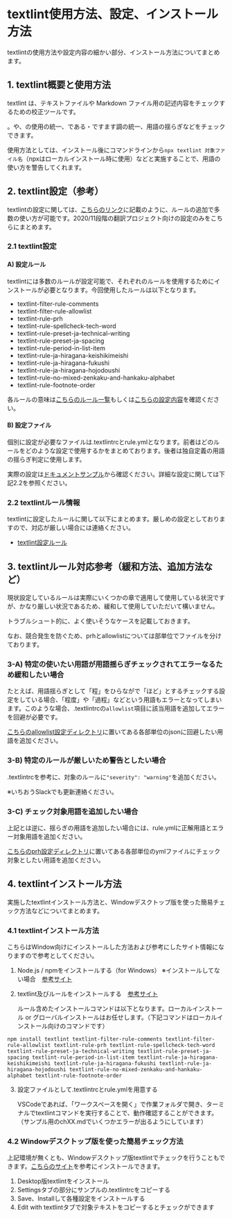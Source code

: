 # textlint使用方法、設定、インストール方法

textlintの使用方法や設定内容の細かい部分、インストール方法についてまとめます。

## 1. textlint概要と使用方法

textlint は、テキストファイルや Markdown ファイル用の記述内容をチェックするための校正ツールです。

。や、の使用の統一、である・ですます調の統一、用語の揺らぎなどをチェックできます。

使用方法としては、インストール後にコマンドラインから`npx textlint 対象ファイル名`（npxはローカルインストール時に使用）などと実施することで、用語の使い方を警告してくれます。


## 2. textlint設定（参考）

textlintの設定に関しては、[こちらのリンク](https://github.com/textlint/textlint/wiki/Collection-of-textlint-rule)に記載のように、ルールの追加で多数の使い方が可能です。2020/11段階の翻訳プロジェクト向けの設定のみをこちらにまとめます。

### 2.1 textlint設定

#### A) 設定ルール

textlintには多数のルールが設定可能で、それぞれのルールを使用するためにインストールが必要となります。今回使用したルールは以下となります。

- textlint-filter-rule-comments
- textlint-filter-rule-allowlist
- textlint-rule-prh
- textlint-rule-spellcheck-tech-word
- textlint-rule-preset-ja-technical-writing
- textlint-rule-preset-ja-spacing
- textlint-rule-period-in-list-item
- textlint-rule-ja-hiragana-keishikimeishi
- textlint-rule-ja-hiragana-fukushi
- textlint-rule-ja-hiragana-hojodoushi
- textlint-rule-no-mixed-zenkaku-and-hankaku-alphabet
- textlint-rule-footnote-order

各ルールの意味は[こちらのルール一覧](https://github.com/textlint/textlint/wiki/Collection-of-textlint-rule)もしくは[こちらの設定内容](./textlint_rule.md)を確認ください。


#### B) 設定ファイル

個別に設定が必要なファイルは.textlintrcとrule.ymlとなります。前者はどのルールをどのような設定で使用するかをまとめております。後者は独自定義の用語の揺らぎ判定に使用します。

実際の設定は[ドキュメントサンプル](../doc_sample/README.md)から確認ください。詳細な設定に関しては下記2.2を参照ください。

### 2.2 textlintルール情報

textlintに設定したルールに関して以下にまとめます。厳しめの設定としておりますので、対応が厳しい場合には連絡ください。

- [textlint設定ルール](./textlint_rule.md)


## 3. textlintルール対応参考（緩和方法、追加方法など）

現状設定しているルールは実際にいくつかの章で適用して使用している状況ですが、かなり厳しい状況であるため、緩和して使用していただいて構いません。

トラブルシュート的に、よく使いそうなケースを記載しておきます。

なお、競合発生を防ぐため、prhとallowlistについては部単位でファイルを分けております。

### 3-A) 特定の使いたい用語が用語揺らぎチェックされてエラーなるため緩和したい場合

たとえば、用語揺らぎとして「程」をひらながで「ほど」とするチェックする設定をしている場合、「程度」や「過程」などという用語もエラーとなってしまいます。このような場合、.textlintrcの`allowlist`項目に該当用語を追加してエラーを回避が必要です。

[こちらのallowlist設定ディレクトリ](../doc_sample/allolist)に置いてある各部単位のjsonに回避したい用語を追加ください。

### 3-B) 特定のルールが厳しいため警告としたい場合

.textlintrcを参考に、対象のルールに`"severity": "warning"`を追加ください。

※いちおうSlackでも更新連絡ください。

### 3-C) チェック対象用語を追加したい場合

上記とは逆に、揺らぎの用語を追加したい場合には、rule.ymlに正解用語とエラー対象用語を追加ください。

[こちらのprh設定ディレクトリ](../doc_sample/prh)に置いてある各部単位のymlファイルにチェック対象としたい用語を追加ください。


## 4. textlintインストール方法

実施したtextlintインストール方法と、Windowデスクトップ版を使った簡易チェック方法などについてまとめます。

### 4.1 textlintインストール方法

こちらはWindow向けにインストールした方法および参考にしたサイト情報になりますので参考としてください。

1. Node.js / npmをインストールする（for Windows） ※インストールしてない場合　[参考サイト](https://qiita.com/taiponrock/items/9001ae194571feb63a5e)
2. textlint及びルールをインストールする　[参考サイト](https://mk-55.hatenablog.com/entry/2018/03/24/004339)

    ルール含めたインストールコマンドは以下となります。ローカルインストール or グローバルインストールはお任せします。（下記コマンドはローカルインストール向けのコマンドです）

```
npm install textlint textlint-filter-rule-comments textlint-filter-rule-allowlist textlint-rule-prh textlint-rule-spellcheck-tech-word textlint-rule-preset-ja-technical-writing textlint-rule-preset-ja-spacing textlint-rule-period-in-list-item textlint-rule-ja-hiragana-keishikimeishi textlint-rule-ja-hiragana-fukushi textlint-rule-ja-hiragana-hojodoushi textlint-rule-no-mixed-zenkaku-and-hankaku-alphabet textlint-rule-footnote-order
```

3. 設定ファイルとして.textlintrcとrule.ymlを用意する

    VSCodeであれば、「ワークスペースを開く」で作業フォルダで開き、ターミナルでtextlintコマンドを実行することで、動作確認することができます。（サンプル用のchXX.mdでいくつかエラーが出るようにしています）


### 4.2 Windowデスクトップ版を使った簡易チェック方法

上記環境が無くとも、Windowデスクトップ版textlintでチェックを行うこともできます。[こちらのサイト](https://fluowrite.com/345)を参考にインストールできます。

1. Desktop版textlintをインストール
2. Settingsタブの部分にサンプルの.textlintrcをコピーする
3. Save、Installして各種設定をインストールする
4. Edit with textlintタブで対象テキストをコピーするとチェックができます
